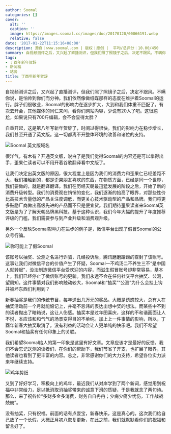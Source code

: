 ```yaml
---
author: Soomal
categories: []
cover:
  alt: ''
  caption: ''
  image: https://images.soomal.cc/images/doc/20170120/00066191.webp
  relative: false
date: '2017-01-22T11:15:16+08:00'
description: 源自：www.soomal.com | 版权：原创 |  平均/总评分：10.00/450
summary: 自视频测评之后，又兴起了直播测评，但我们照了照镜子之后，决定不跟风。不瞒你说，是怕帅到你们而分神。我们依然像做纸媒那样的态度在维护着Soomal的运行
tags:
- 丁酉年新年贺辞
- 新闻稿
- 站务
title: 丁酉年新年贺辞
---
```


自视频测评之后，又兴起了直播测评，但我们照了照镜子之后，决定不跟风。不瞒你说，是怕帅到你们而分神。我们依然像做纸媒那样的态度在维护着Soomal的运行。胖子们很敬业，Soomal的影响力在逐步扩大，大到和我们体重不匹配了。有次去开会，其他媒体的同仁来问，看你们网站内容，少说有20人了吧。这很尴尬，如果说只有700斤编辑，会不会显得太胖？

自重开起，这是第八年写新年贺辞了，时间过得很快。我们的影响力在稳步增长，我们甚至开通了英文版。这一切都离不开整体环境的改善和诸位的支持。

![Soomal 英文版域名](https://images.soomal.cc/images/doc/20160519/00060673.webp)




很洋气，有木有？开通英文版，说白了是我们觉得Soomal的内容还是可以拿得出手，歪果仁读者可以不用开着谷歌翻译看中文版了。

让我们决定出英文版的原因，很大程度上是因为我们的消费力和歪果仁已经差距不大，我们接触到的，都是歪果朋友喜欢的东西，在物质方面，已经是同一个世界，我们要做的，就是翻译翻译。我们在历经天朝最迅猛发展的阶段之后，开始了新的消费升级转型。我们的消费观在悄悄的变化，我们逐渐的抬高了眼界，对那些性价比高技术含量低的产品关注度调低，而更关心技术驱动型的产品和品牌。我们将更多鼓励厂商做出高级先进的产品而不只是便宜货。我们期待歪果读者来Soomal英文版是为了了解天朝品牌黑科技。基于这种认识，我们今年大幅的提升了年度推荐评级的门槛，我们需要参与到产业升级和消费观升级。

另外一个反映Soomal影响力在进步的例子是，微信平台出现了假冒Soomal的公众号行骗。

![你可能上了假Soomal](https://images.soomal.cc/images/doc/20170120/00066192.webp)




该账号以抽奖、公测之名进行诈骗，几经投诉后，腾讯磨磨蹭蹭的查封了该账号。这事让我们对微信平台的价值产生了怀疑，Soomal一不鸡汤二不养生三不“是中国人就转起”，没法制造微信平台受欢迎的内容，而滋生假冒账号却非常容易，基本上，我们已经停止了微信账号的更新。我们永远不会在任何社交平台抽奖、公测，望周知。这件事情对我们影响触动较大，Soomal和“抽奖”“公测”为什么会挂上钩并被坏东西们利用到？

新春抽奖是我们的传统节目，每年送出几万元的奖品。大概是诱惑较大，总有人在抽奖活动前一个月就能惦记上，并毫不忌讳的表达出想中奖的想法。而某些中不到的读者抛出了暗箱说，这让人伤感。抽奖本是过年图喜庆，这样的不和谐画面让人不悦，本应该和和气气的场景变得目的不单纯。加上上一件事情的影响，所以，丁酉年新春大抽奖取消了。没有利益的活动会让人更单纯的快乐吧。我们不希望Soomal和抽奖有任何印象上的关联。

我们希望Soomal给人的第一印象是这里有好文章。文章应该才是最好的反馈。我们不会忘记送测的读者们，在你们的帮助下，我们节省了开支，也扩展了眼界，其他读者也看到了更丰富的内容。总之，非常感谢你们的大力支持，希望各位实力派来年继续支持。

![鸡年剪纸](https://images.soomal.cc/images/doc/20170120/00066191.webp)




又到了好好学习，积极向上的鸡年，最近我们从对岸学到了两个新词，感觉用到祝福中非常给力，足以抵消取消抽奖带来的诚意下滑的质疑，于是我就念了两句诗。那么，来了祝各位“多财多金多消费，财务自自冉冉；少病少痛少忧伤，工作战战兢兢”。

没有抽奖，只有祝福。前面的话有点耍宝，新春快乐，这是真心的。这次我们给自己放了一个长假，大概正月初八恢复更新，在此之前，我们就默默看你们的祝福和留言好了。